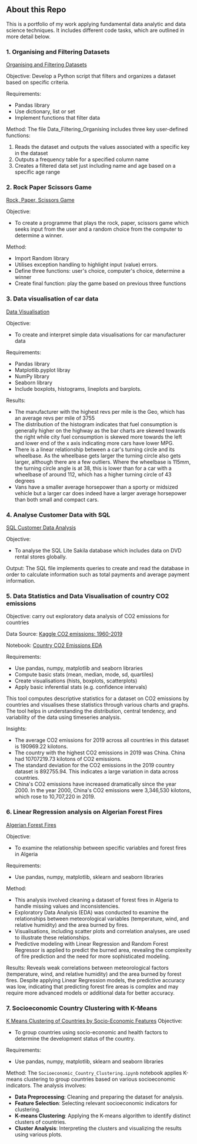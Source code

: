 ## About this Repo 

This is a portfolio of my work applying fundamental data analytic and data science techniques.
It includes different code tasks, which are outlined in more detail below.

### 1. Organising and Filtering Datasets

[Organising and Filtering Datasets](https://github.com/ilanatr/Project_Portfolio/blob/main/1.%20Data_Filtering_Organising.ipynb)

Objective: Develop a Python script that filters and organizes a dataset based on specific criteria.

Requirements:
- Pandas library
- Use dictionary, list or set
- Implement functions that filter data

Method: 
The file Data_Filtering_Organising includes three key user-defined functions:
1. Reads the dataset and outputs the values associated with a specific key in the dataset
2. Outputs a frequency table for a specified column name
3. Creates a filtered data set just including name and age based on a specific age range

### 2. Rock Paper Scissors Game

[Rock, Paper, Scissors Game](https://github.com/ilanatr/Project_Portfolio/blob/main/2.%20Rock%2C%20Paper%2C%20Scissors%20Game)

Objective:
- To create a programme that plays the rock, paper, scissors game which seeks input from the user and a random choice from the computer to determine a winner.

Method:
- Import Random library
- Utilises exception handling to highlight input (value) errors.
- Define three functions: user's choice, computer's choice, determine a winner
- Create final function: play the game based on previous three functions

### 3. Data visualisation of car data

[Data Visualisation](https://github.com/ilanatr/Project_Portfolio/blob/main/3.%20Data%20Vis_Manufacturer%20Data.ipynb)

Objective:
- To create and interpret simple data visualisations for car manufacturer data

Requirements:
- Pandas library
- Matplotlib.pyplot libray
- NumPy library
- Seaborn library
- Include boxplots, histograms, lineplots and barplots.

Results:
- The manufacturer with the highest revs per mile is the Geo, which has an average revs per mile of 3755
- The distribution of the histogram indicates that fuel consumption is generally higher on the highway as the bar charts are skewed towards the right while city fuel consumption is skewed more towards the left and lower end of the x axis indicating more cars have lower MPG.
- There is a linear relationship between a car's turning circle and its wheelbase. As the wheelbase gets larger the turning circle also gets larger, although there are a few outliers. Where the wheelbase is 115mm, the turning circle angle is at 38, this is lower than for a car with a wheelbase of around 112, which has a higher turning circle of 43 degrees
- Vans have a smaller average horsepower than a sporty or midsized vehicle but a larger car does indeed have a larger average horsepower than both small and compact cars.

### 4. Analyse Customer Data with SQL

[SQL Customer Data Analysis](https://github.com/ilanatr/Project_Portfolio/blob/main/4.%20Analyse%20Customer%20DVD%20Rentals%20in%20SQL)

Objective:
- To analyse the SQL Lite Sakila database which includes data on DVD rental stores globally.
  
Output: The SQL file implements queries to create and read the database in order to calculate information such as total payments and average payment information.

### 5. Data Statistics and Data Visualisation of country CO2 emissions

Objective: carry out exploratory data analysis of CO2 emissions for countries 

Data Source: [Kaggle CO2 emissions: 1960-2019](https://www.kaggle.com/datasets/ulrikthygepedersen/co2-emissions-by-country)

Notebook: [Country CO2 Emissions EDA](https://github.com/ilanatr/Project_Portfolio/blob/main/5.%20Country%20CO2%20Emissions.ipynb)

Requirements:
- Use pandas, numpy, matplotlib and seaborn libraries
- Compute basic stats (mean, median, mode, sd, quartiles)
- Create visualisations (hists, boxplots, scatterplots)
- Apply basic inferential stats (e.g. confidence intervals)

This tool  computes descriptive statistics for a dataset on CO2 emissions by countries and visualises these statistics through various charts and graphs. 
The tool helps in understanding the distribution, central tendency, and variability of the data using timeseries analysis.

Insights:
- The average CO2 emissions for 2019 across all countries in this dataset is 190969.22 kilotons.
- The country with the highest CO2 emissions in 2019 was China. China had 10707219.73 kilotons of CO2 emissions.
- The standard deviation for the CO2 emissions in the 2019 country dataset is 892755.94. This indicates a large variation in data across countries.
- China's CO2 emissions have increased dramatically since the year 2000. In the year 2000, China's CO2 emissions were 3,346,530 kilotons, which rose to 10,707,220 in 2019.

### 6. Linear Regression analysis on Algerian Forest Fires

[Algerian Forest Fires](https://github.com/ilanatr/Project_Portfolio/blob/main/6.%20Algerian%20Forest%20Fires.ipynb)

Objective:
- To examine the relationship between specific variables and forest fires in Algeria

Requirements:
- Use pandas, numpy, matplotlib, sklearn and seaborn libraries

Method:
- This analysis involved cleaning a dataset of forest fires in Algeria to handle missing values and inconsistencies.
- Exploratory Data Analysis (EDA) was conducted to examine the relationships between meteorological variables (temperature, wind, and relative humidity) and the area burned by fires.
- Visualisations, including scatter plots and correlation analyses, are used to illustrate these relationships.
- Predictive modeling with Linear Regression and Random Forest Regressor is applied to predict the burned area, revealing the complexity of fire prediction and the need for more sophisticated modeling.

Results: Reveals weak correlations between meteorological factors (temperature, wind, and relative humidity) and the area burned by forest fires. Despite applying Linear Regression models, the predictive accuracy was low, indicating that predicting forest fire areas is complex and may require more advanced models or additional data for better accuracy.

### 7. Socioeconomic Country Clustering with K-Means

[K Means Clustering of Countries by Socio-Economic Features](https://github.com/ilanatr/Project_Portfolio/blob/main/7.%20Socioeconomic_Country_Clustering.ipynb)
Objective:
- To group countries using socio-economic and health factors to determine the development status of the country.

Requirements:
- Use pandas, numpy, matplotlib, sklearn and seaborn libraries

Method:
The `Socioeconomic_Country_Clustering.ipynb` notebook applies K-means clustering to group countries based on various socioeconomic indicators. The analysis involves:
- **Data Preprocessing**: Cleaning and preparing the dataset for analysis.
- **Feature Selection**: Selecting relevant socioeconomic indicators for clustering.
- **K-means Clustering**: Applying the K-means algorithm to identify distinct clusters of countries.
- **Cluster Analysis**: Interpreting the clusters and visualizing the results using various plots.

